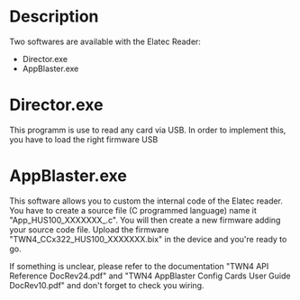 # Description
Two softwares are available with the Elatec Reader:
- Director.exe
- AppBlaster.exe

# Director.exe
This programm is use to read any card via USB. In order to implement this, you have to load the right firmware USB

# AppBlaster.exe
This software allows you to custom the internal code of the Elatec reader. You have to create a source file (C programmed language) name it "App_HUS100_XXXXXXX_.c". You will then create a new firmware adding your source code file. Upload the firmware "TWN4_CCx322_HUS100_XXXXXXX.bix" in the device and you're ready to go. 

If something is unclear, please refer to the documentation "TWN4 API Reference DocRev24.pdf" and "TWN4 AppBlaster Config Cards User Guide DocRev10.pdf" and don't forget to check you wiring.
